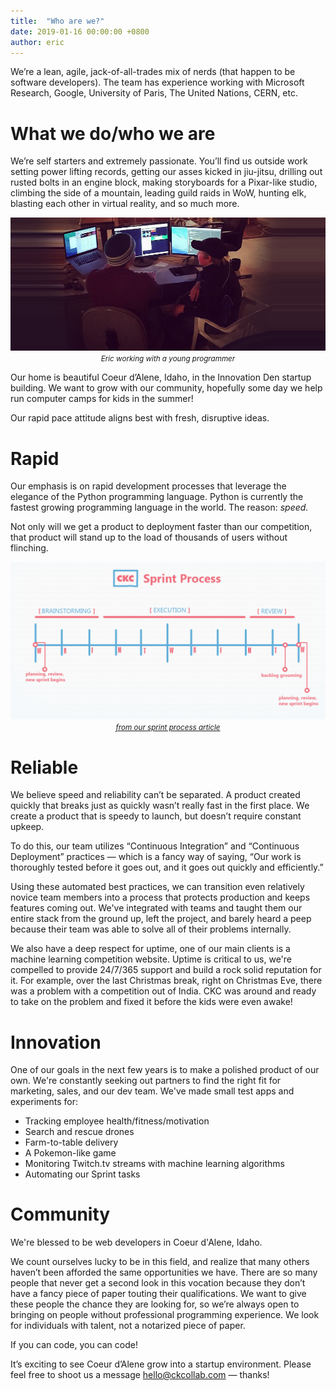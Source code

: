 ```yaml
---
title:  "Who are we?"
date: 2019-01-16 00:00:00 +0800
author: eric
---
```




We’re a lean, agile, jack-of-all-trades mix of nerds (that happen to be software developers). The team has experience working
with Microsoft Research, Google, University of Paris, The United Nations, CERN, etc.


<!--more-->


# What we do/who we are

We’re self starters and extremely passionate. You’ll find us outside work setting power lifting records, getting our
asses kicked in jiu-jitsu, drilling out rusted bolts in an engine block, making storyboards for a Pixar-like studio,
climbing the side of a mountain, leading guild raids in WoW, hunting elk, blasting each other in virtual reality,
and so much more.

<div style="text-align: center;">
    <img src="/assets/images/articles/kids_development.png" class="img-bordered">
    <small><i>Eric working with a young programmer</i></small>
</div>

Our home is beautiful Coeur d’Alene, Idaho, in the Innovation Den startup building. We want to grow with our community, 
hopefully some day we help run computer camps for kids in the summer!

Our rapid pace attitude aligns best with fresh, disruptive ideas.

# Rapid

Our emphasis is on rapid development processes that leverage the elegance of the Python programming language.
Python is currently the fastest growing programming language in the world. The reason: *speed.*

Not only will we get a product to deployment faster than our competition, that product will stand up to the load of thousands
of users without flinching.

<div style="text-align: center;">
    <a href="{% post_url 2019-04-16-our-process %}">
        <img src="/assets/images/articles/sprint-process.png" class="img-bordered">
        <small><i>from our sprint process article</i></small>
    </a>
</div>


# Reliable

We believe speed and reliability can’t be separated. A product created quickly that breaks just as quickly wasn’t really
fast in the first place. We create a product that is speedy to launch, but doesn’t require constant upkeep.

To do this, our team utilizes “Continuous Integration” and “Continuous Deployment” practices &mdash;
which is a fancy way of saying, “Our work is thoroughly tested before it goes out, and it goes out quickly and efficiently.”

Using these automated best practices, we can transition even relatively novice team members into a process that protects
production and keeps features coming out. We've integrated with teams and taught them our entire stack from the ground up,
left the project, and barely heard a peep because their team was able to solve all of their problems internally.

We also have a deep respect for uptime, one of our main clients is a machine learning competition website. Uptime is
critical to us, we're compelled to provide 24/7/365 support and build a rock solid reputation for it. For example,
over the last Christmas break, right on Christmas Eve, there was a problem with a competition out of India. CKC was around
and ready to take on the problem and fixed it before the kids were even awake!


# Innovation

One of our goals in the next few years is to make a polished product of our own. We're constantly seeking out partners to find
the right fit for marketing, sales, and our dev team. We've made small test apps and experiments for:

* Tracking employee health/fitness/motivation
* Search and rescue drones
* Farm-to-table delivery
* A Pokemon-like game
* Monitoring Twitch.tv streams with machine learning algorithms
* Automating our Sprint tasks


# Community

We're blessed to be web developers in Coeur d'Alene, Idaho.

We count ourselves lucky to be in this field, and realize that many others haven’t been afforded the same opportunities we have.
There are so many people that never get a second look in this vocation because they don’t have a fancy piece of paper touting
their qualifications. We want to give these people the chance they are looking for, so we’re always open to bringing on people
without professional programming experience. We look for individuals with talent, not a notarized piece of paper.

If you can code, you can code!


It’s exciting to see Coeur d’Alene grow into a startup environment. Please feel free to shoot
us a message [hello@ckcollab.com](mailto:hello@ckcollab.com) &mdash; thanks!


